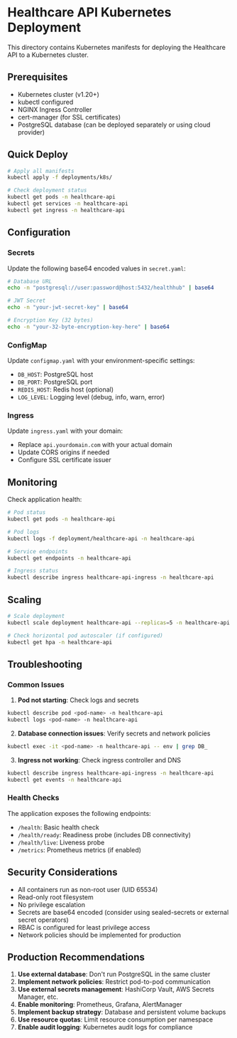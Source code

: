 # Healthcare API Kubernetes Deployment

This directory contains Kubernetes manifests for deploying the Healthcare API to a Kubernetes cluster.

## Prerequisites

- Kubernetes cluster (v1.20+)
- kubectl configured
- NGINX Ingress Controller
- cert-manager (for SSL certificates)
- PostgreSQL database (can be deployed separately or using cloud provider)

## Quick Deploy

```bash
# Apply all manifests
kubectl apply -f deployments/k8s/

# Check deployment status
kubectl get pods -n healthcare-api
kubectl get services -n healthcare-api
kubectl get ingress -n healthcare-api
```

## Configuration

### Secrets

Update the following base64 encoded values in `secret.yaml`:

```bash
# Database URL
echo -n "postgresql://user:password@host:5432/healthhub" | base64

# JWT Secret
echo -n "your-jwt-secret-key" | base64

# Encryption Key (32 bytes)
echo -n "your-32-byte-encryption-key-here" | base64
```

### ConfigMap

Update `configmap.yaml` with your environment-specific settings:

- `DB_HOST`: PostgreSQL host
- `DB_PORT`: PostgreSQL port
- `REDIS_HOST`: Redis host (optional)
- `LOG_LEVEL`: Logging level (debug, info, warn, error)

### Ingress

Update `ingress.yaml` with your domain:

- Replace `api.yourdomain.com` with your actual domain
- Update CORS origins if needed
- Configure SSL certificate issuer

## Monitoring

Check application health:

```bash
# Pod status
kubectl get pods -n healthcare-api

# Pod logs
kubectl logs -f deployment/healthcare-api -n healthcare-api

# Service endpoints
kubectl get endpoints -n healthcare-api

# Ingress status
kubectl describe ingress healthcare-api-ingress -n healthcare-api
```

## Scaling

```bash
# Scale deployment
kubectl scale deployment healthcare-api --replicas=5 -n healthcare-api

# Check horizontal pod autoscaler (if configured)
kubectl get hpa -n healthcare-api
```

## Troubleshooting

### Common Issues

1. **Pod not starting**: Check logs and secrets
```bash
kubectl describe pod <pod-name> -n healthcare-api
kubectl logs <pod-name> -n healthcare-api
```

2. **Database connection issues**: Verify secrets and network policies
```bash
kubectl exec -it <pod-name> -n healthcare-api -- env | grep DB_
```

3. **Ingress not working**: Check ingress controller and DNS
```bash
kubectl describe ingress healthcare-api-ingress -n healthcare-api
kubectl get events -n healthcare-api
```

### Health Checks

The application exposes the following endpoints:

- `/health`: Basic health check
- `/health/ready`: Readiness probe (includes DB connectivity)
- `/health/live`: Liveness probe
- `/metrics`: Prometheus metrics (if enabled)

## Security Considerations

- All containers run as non-root user (UID 65534)
- Read-only root filesystem
- No privilege escalation
- Secrets are base64 encoded (consider using sealed-secrets or external secret operators)
- RBAC is configured for least privilege access
- Network policies should be implemented for production

## Production Recommendations

1. **Use external database**: Don't run PostgreSQL in the same cluster
2. **Implement network policies**: Restrict pod-to-pod communication
3. **Use external secrets management**: HashiCorp Vault, AWS Secrets Manager, etc.
4. **Enable monitoring**: Prometheus, Grafana, AlertManager
5. **Implement backup strategy**: Database and persistent volume backups
6. **Use resource quotas**: Limit resource consumption per namespace
7. **Enable audit logging**: Kubernetes audit logs for compliance